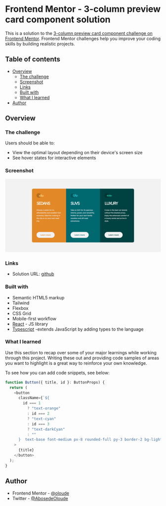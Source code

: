 # Frontend Mentor - 3-column preview card component solution

This is a solution to the [3-column preview card component challenge on Frontend Mentor](https://www.frontendmentor.io/challenges/3column-preview-card-component-pH92eAR2-). Frontend Mentor challenges help you improve your coding skills by building realistic projects.

## Table of contents

- [Overview](#overview)
  - [The challenge](#the-challenge)
  - [Screenshot](#screenshot)
  - [Links](#links)
  - [Built with](#built-with)
  - [What I learned](#what-i-learned)
- [Author](#author)

## Overview

### The challenge

Users should be able to:

- View the optimal layout depending on their device's screen size
- See hover states for interactive elements

### Screenshot

![preview](./public/preview.png)

### Links

- Solution URL: [github](https://github.com/oloude)

### Built with

- Semantic HTML5 markup
- Tailwind
- Flexbox
- CSS Grid
- Mobile-first workflow
- [React](https://reactjs.org/) - JS library
- [Typescript](https://www.typescriptlang.org/) -extends JavaScript by adding types to the language

### What I learned

Use this section to recap over some of your major learnings while working through this project. Writing these out and providing code samples of areas you want to highlight is a great way to reinforce your own knowledge.

To see how you can add code snippets, see below:

```js
function Button({ title, id }: ButtonProps) {
  return (
    <button
      className={`${
        id === 1
          ? "text-orange"
          : id === 2
          ? "text-cyan"
          : id === 3
          ? "text-darkCyan"
          : ""
      }  text-base font-medium px-8 rounded-full py-3 border-2 bg-lightGray self-start hover:border-lightGray hover:bg-transparent hover:text-lightGray   `}
    >
      {title}
    </button>
  );
}
```

## Author

- Frontend Mentor - [@oloude](https://www.frontendmentor.io/profile/oloude)
- Twitter - [@AbosedeOloude](https://www.twitter.com/AbosedeOloude)
